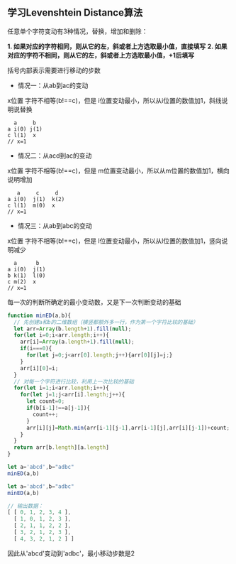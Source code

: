 ## 学习Levenshtein Distance算法
 
  任意单个字符变动有3种情况，替换，增加和删除：

**1. 如果对应的字符相同，则从它的左，斜或者上方选取最小值，直接填写**
**2. 如果对应的字符不相同，则从它的左，斜或者上方选取最小值，+1后填写**

括号内部表示需要进行移动的步数

 * 情况一：从ab到ac的变动
  
  x位置 字符不相等(b!==c)，但是 i位置变动最小，所以从i位置的数值加1，斜线说明说替换

   ```
     a     b
  a i(0) j(1)
  c l(1)  x
  // x=1
  ```
 * 情况二：从acd到ac的变动
 
  x位置 字符不相等(b!==c)，但是 m位置变动最小，所以从m位置的数值加1，横向说明增加
  
  ```
     a     c     d
  a i(0)  j(1)  k(2)
  c l(1)  m(0)  x 
  // x=1
  ```
  
 * 情况三：从ab到abc的变动
 
  x位置 字符不相等(b!==c)，但是 l位置变动最小，所以从l位置的数值加1，竖向说明减少

  ```
    a      b
  a i(0)  j(1)
  b k(1)  l(0)
  c m(2)  x
  // x=1
 ```
 
 每一次的判断所确定的最小变动数，又是下一次判断变动的基础


```js
function minED(a,b){
  // 先创建a和b的二维数组（横竖都额外多一行，作为第一个字符比较的基础）
  let arr=Array(b.length+1).fill(null);
  for(let i=0;i<arr.length;i++){
    arr[i]=Array(a.length+1).fill(null);
    if(i===0){
      for(let j=0;j<arr[0].length;j++){arr[0][j]=j;}
    }
    arr[i][0]=i;
  }
  // 对每一个字符进行比较，利用上一次比较的基础
  for(let i=1;i<arr.length;i++){
    for(let j=1;j<arr[i].length;j++){
      let count=0;
      if(b[i-1]!==a[j-1]){
        count++;
      }
      arr[i][j]=Math.min(arr[i-1][j-1],arr[i-1][j],arr[i][j-1])+count;
    }
  }
  return arr[b.length][a.length]
}

let a='abcd',b="adbc"
minED(a,b)
```

```js
let a='abcd',b="adbc"
minED(a,b)

// 输出数据：
[ [ 0, 1, 2, 3, 4 ],
  [ 1, 0, 1, 2, 3 ],
  [ 2, 1, 1, 2, 2 ],
  [ 3, 2, 1, 2, 3 ],
  [ 4, 3, 2, 1, 2 ] ]
```
因此从'abcd'变动到'adbc'，最小移动步数是2